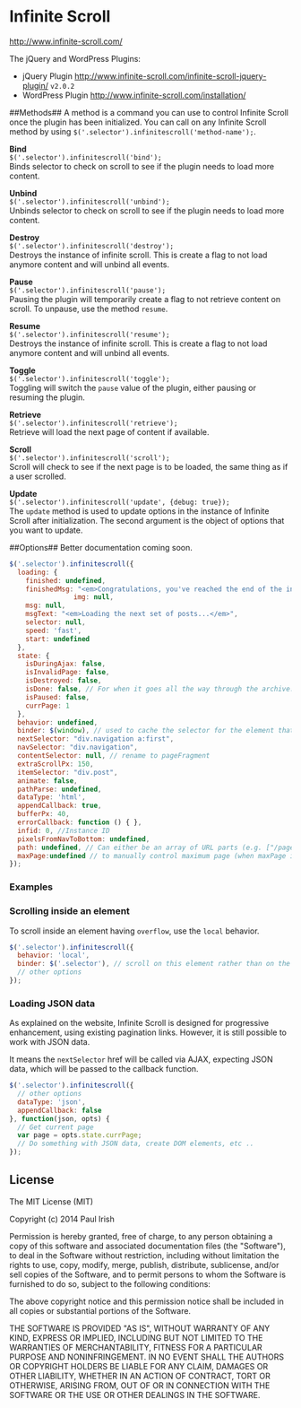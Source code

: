 # Infinite Scroll

<http://www.infinite-scroll.com/>

The jQuery and WordPress Plugins:

* jQuery Plugin <http://www.infinite-scroll.com/infinite-scroll-jquery-plugin/> `v2.0.2`
* WordPress Plugin <http://www.infinite-scroll.com/installation/>


##Methods##
A method is a command you can use to control Infinite Scroll once the plugin has been initialized. You can call on any Infinite Scroll method by using `$('.selector').infinitescroll('method-name');`.

**Bind**  
`$('.selector').infinitescroll('bind');`  
Binds selector to check on scroll to see if the plugin needs to load more content.

**Unbind**  
`$('.selector').infinitescroll('unbind');`  
Unbinds selector to check on scroll to see if the plugin needs to load more content.

**Destroy**  
`$('.selector').infinitescroll('destroy');`  
Destroys the instance of infinite scroll. This is create a flag to not load anymore content and will unbind all events.

**Pause**  
`$('.selector').infinitescroll('pause');`  
Pausing the plugin will temporarily create a flag to not retrieve content on scroll. To unpause, use the method `resume`.

**Resume**  
`$('.selector').infinitescroll('resume');`  
Destroys the instance of infinite scroll. This is create a flag to not load anymore content and will unbind all events.

**Toggle**  
`$('.selector').infinitescroll('toggle');`  
Toggling will switch the `pause` value of the plugin, either pausing or resuming the plugin.

**Retrieve**  
`$('.selector').infinitescroll('retrieve');`  
Retrieve will load the next page of content if available.

**Scroll**  
`$('.selector').infinitescroll('scroll');`  
Scroll will check to see if the next page is to be loaded, the same thing as if a user scrolled.

**Update**  
`$('.selector').infinitescroll('update', {debug: true});`  
The `update` method is used to update options in the instance of Infinite Scroll after initialization. The second argument is the object of options that you want to update.


##Options##
Better documentation coming soon.

```javascript
$('.selector').infinitescroll({
  loading: {
    finished: undefined,
    finishedMsg: "<em>Congratulations, you've reached the end of the internet.</em>",
                img: null,
    msg: null,
    msgText: "<em>Loading the next set of posts...</em>",
    selector: null,
    speed: 'fast',
    start: undefined
  },
  state: {
    isDuringAjax: false,
    isInvalidPage: false,
    isDestroyed: false,
    isDone: false, // For when it goes all the way through the archive.
    isPaused: false,
    currPage: 1
  },
  behavior: undefined,
  binder: $(window), // used to cache the selector for the element that will be scrolling
  nextSelector: "div.navigation a:first",
  navSelector: "div.navigation",
  contentSelector: null, // rename to pageFragment
  extraScrollPx: 150,
  itemSelector: "div.post",
  animate: false,
  pathParse: undefined,
  dataType: 'html',
  appendCallback: true,
  bufferPx: 40,
  errorCallback: function () { },
  infid: 0, //Instance ID
  pixelsFromNavToBottom: undefined,
  path: undefined, // Can either be an array of URL parts (e.g. ["/page/", "/"]) or a function that accepts the page number and returns a URL
  maxPage:undefined // to manually control maximum page (when maxPage is undefined, maximum page limitation is not work)
});
```


### Examples

### Scrolling inside an element

To scroll inside an element having `overflow`, use the `local` behavior.

```javascript
$('.selector').infinitescroll({
  behavior: 'local',
  binder: $('.selector'), // scroll on this element rather than on the window
  // other options
});
```

### Loading JSON data

As explained on the website, Infinite Scroll is designed for progressive enhancement, using existing pagination links. However, it is still possible to work with JSON data.

It means the `nextSelector` href will be called via AJAX, expecting JSON data, which will be passed to the callback function.

```javascript
$('.selector').infinitescroll({
  // other options
  dataType: 'json',
  appendCallback: false
}, function(json, opts) {
  // Get current page
  var page = opts.state.currPage;
  // Do something with JSON data, create DOM elements, etc ..
});
```

## License

The MIT License (MIT)

Copyright (c) 2014 Paul Irish

Permission is hereby granted, free of charge, to any person obtaining a copy
of this software and associated documentation files (the "Software"), to deal
in the Software without restriction, including without limitation the rights
to use, copy, modify, merge, publish, distribute, sublicense, and/or sell
copies of the Software, and to permit persons to whom the Software is
furnished to do so, subject to the following conditions:

The above copyright notice and this permission notice shall be included in
all copies or substantial portions of the Software.

THE SOFTWARE IS PROVIDED "AS IS", WITHOUT WARRANTY OF ANY KIND, EXPRESS OR
IMPLIED, INCLUDING BUT NOT LIMITED TO THE WARRANTIES OF MERCHANTABILITY,
FITNESS FOR A PARTICULAR PURPOSE AND NONINFRINGEMENT. IN NO EVENT SHALL THE
AUTHORS OR COPYRIGHT HOLDERS BE LIABLE FOR ANY CLAIM, DAMAGES OR OTHER
LIABILITY, WHETHER IN AN ACTION OF CONTRACT, TORT OR OTHERWISE, ARISING FROM,
OUT OF OR IN CONNECTION WITH THE SOFTWARE OR THE USE OR OTHER DEALINGS IN
THE SOFTWARE.
